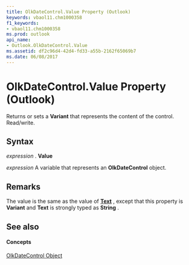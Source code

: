 ```yaml
---
title: OlkDateControl.Value Property (Outlook)
keywords: vbaol11.chm1000358
f1_keywords:
- vbaol11.chm1000358
ms.prod: outlook
api_name:
- Outlook.OlkDateControl.Value
ms.assetid: df2c96d4-42d4-fd33-a55b-2162f65069b7
ms.date: 06/08/2017
---
```



# OlkDateControl.Value Property (Outlook)

Returns or sets a **Variant** that represents the content of the control. Read/write.


## Syntax

 _expression_ . **Value**

 _expression_ A variable that represents an **OlkDateControl** object.


## Remarks

The value is the same as the value of **[Text](olkdatecontrol-text-property-outlook.md)** , except that this property is **Variant** and **Text** is strongly typed as **String** .


## See also


#### Concepts


[OlkDateControl Object](olkdatecontrol-object-outlook.md)


